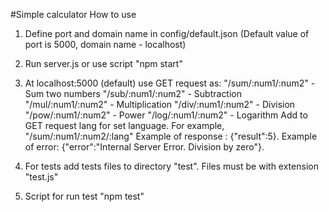 #Simple calculator
How to use
1) Define port and domain name in config/default.json
   (Default value of port is 5000, domain name - localhost)
   
2) Run server.js or use script "npm start"
3) At localhost:5000 (default) use GET request as:
   "/sum/:num1/:num2" - Sum two numbers
   "/sub/:num1/:num2" - Subtraction
   "/mul/:num1/:num2" - Multiplication
   "/div/:num1/:num2" - Division
   "/pow/:num1/:num2" - Power
   "/log/:num1/:num2" - Logarithm
   Add to GET request lang for set language.
   For example, "/sum/:num1/:num2/:lang"
   Example of response : {"result":5}.
   Example of error: {"error":"Internal Server Error. Division by zero"}.
4) For tests add tests files to directory "test". Files must be with extension "test.js"
5) Script for run test "npm test"
